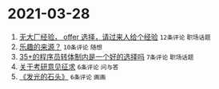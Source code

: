 # 2021-03-28

1. [无大厂经验， offer 选择，请过来人给个经验](https://www.v2ex.com/t/765826) `12条评论` `职场话题`
1. [乐趣的来源？](https://www.v2ex.com/t/765806) `10条评论` `随想`
1. [35+的程序员转体制内是一个好的选择吗](https://www.v2ex.com/t/765819) `7条评论` `职场话题`
1. [关于考研意见征求](https://www.v2ex.com/t/765811) `6条评论` `问与答`
1. [《发光的石头》](https://www.v2ex.com/t/765804) `6条评论` `画画`

